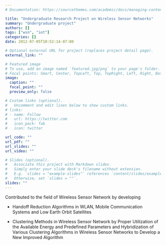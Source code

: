 ```yaml
---
# Documentation: https://sourcethemes.com/academic/docs/managing-content/

title: "Undergraduate Research Project on Wireless Sensor Networks"
summary: "Undergraduate project"
authors: []
tags: ["wsn", "iot"]
categories: []
date: 2012-07-05T10:52:14-07:00

# Optional external URL for project (replaces project detail page).
external_link: ""

# Featured image
# To use, add an image named `featured.jpg/png` to your page's folder.
# Focal points: Smart, Center, TopLeft, Top, TopRight, Left, Right, BottomLeft, Bottom, BottomRight.
image:
  caption: ""
  focal_point: ""
  preview_only: false

# Custom links (optional).
#   Uncomment and edit lines below to show custom links.
# links:
# - name: Follow
#   url: https://twitter.com
#   icon_pack: fab
#   icon: twitter

url_code: ""
url_pdf: ""
url_slides: ""
url_video: ""

# Slides (optional).
#   Associate this project with Markdown slides.
#   Simply enter your slide deck's filename without extension.
#   E.g. `slides = "example-slides"` references `content/slides/example-slides.md`.
#   Otherwise, set `slides = ""`.
slides: ""
---
```

Contributed to the field of Wireless Sensor Network by developing

* Handoff Reduction Algorithms in WLAN, Mobile Communication Systems and Low Earth Orbit Satellites

* Clustering Methods in Wireless Sensor Network by Proper Utilization of the Available Energy and Predefined Parameters and Hybridization of Various Clustering Algorithms in Wireless Sensor Networks to Develop a New Improved Algorithm
